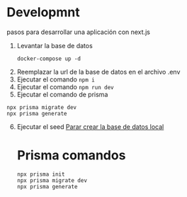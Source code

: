 # Developmnt

pasos para desarrollar una aplicación con next.js

1. Levantar la base de datos
   ```
   docker-compose up -d
   ```
2. Reemplazar la url de la base de datos en el archivo .env
3. Ejecutar el comando ```npm i```
4. Ejecutar el comando ```npm run dev```
5. Ejecutar el comando de prisma
```
npx prisma migrate dev
npx prisma generate
```

6. Ejecutar el seed [Parar crear la base de datos local](http://localhost:3000/api/seed)

   # Prisma comandos

   ```
   npx prisma init
   npx prisma migrate dev
   npx prisma generate
   ```
